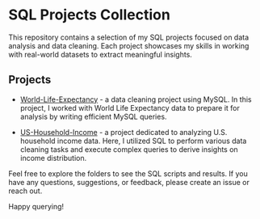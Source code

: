 # SQL Projects Collection

This repository contains a selection of my SQL projects focused on data analysis and data cleaning. Each project showcases my skills in working with real-world datasets to extract meaningful insights.

## Projects

- [World-Life-Expectancy](World-Life-Expectancy) - a data cleaning project using MySQL. In this project, I worked with World Life Expectancy data to prepare it for analysis by writing efficient MySQL queries.

- [US-Household-Income](US-Household-Income) - a project dedicated to analyzing U.S. household income data. Here, I utilized SQL to perform various data cleaning tasks and execute complex queries to derive insights on income distribution.

Feel free to explore the folders to see the SQL scripts and results. If you have any questions, suggestions, or feedback, please create an issue or reach out.

Happy querying!

